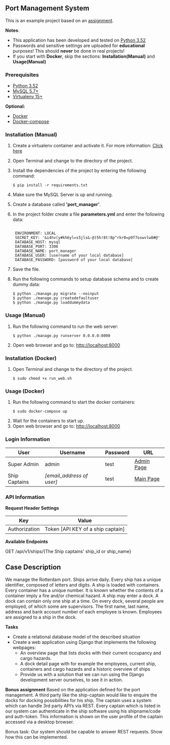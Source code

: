 ## Port Management System
This is an example project based on an [assignment](#case-description).

**Notes**: 
* This application has been developed and tested on [Python 3.52](https://www.python.org/downloads/)
* Passwords and sensitive settings are uploaded for **educational** purposes! This should **never** be done in real projects!
* If you start with **Docker**, skip the sections: **Installation(Manual)** and **Usage(Manual)**

### Prerequisites
* [Python 3.52](https://www.python.org/downloads/)
* [MySQL 5.7+](https://dev.mysql.com/downloads/mysql/)
* [Virtualenv 15+](https://virtualenv.pypa.io/en/stable/installation/)

**Optional:**
* [Docker](https://docs.docker.com/engine/installation/)
* [Docker-compose](https://docs.docker.com/compose/install/)

### Installation (Manual)
1. Create a virtualenv container and activate it. For more information: [Click here](https://virtualenv.pypa.io/en/stable/userguide/#usage)
2. Open Terminal and change to the directory of the project.
3. Install the dependencies of the project by entering the following command:
    
    ```
    $ pip install -r requirements.txt
    ```

4. Make sure the MySQL Server is up and running.
5. Create a database called **'port_manager'**.
6. In the project folder create a file **parameters.yml** and enter the following data:
   
   ```
   
    ENVIRONMENT: LOCAL
    SECRET_KEY: '&i4hv(y#kh6yl=s5jls&-@)5h!8t!8p^rkr0=p9f7oswvlw8#@'
    DATABASE_HOST: mysql
    DATABASE_PORT: 3306
    DATABASE_NAME: port_manager
    DATABASE_USER: [username of your local database]
    DATABASE_PASSWORD: [password of your local database]
   ```
7. Save the file. 
8. Run the following commands to setup database schema and to create dummy data:
     
    ```
    $ python ./manage.py migrate --noinput
    $ python ./manage.py createdefaultuser
    $ python ./manage.py loaddummydata
    ```

### Usage (Manual)
1. Run the following command to run the web server:
   
    ```
    $ python ./manage.py runserver 0.0.0.0:8000
    ```
2. Open web browser and go to: [http://localhost:8000](http://localhost:8000/)


### Installation (Docker)
1. Open Terminal and change to the directory of the project.
    ```
    $ sudo chmod +x run_web.sh
    ```

### Usage (Docker)
1. Run the following command to start the docker containers:
    ```
    $ sudo docker-compose up
    ```
2. Wait for the containers to start up.
3. Open web browser and go to: [http://localhost:8000](http://localhost:8000/)



### Login Information
User          | Username                  | Password     | URL
------------- | ------------------------- | -------------| ---------------  
Super Admin   | admin                     | test         | [Admin Page](http://localhost:8000/admin)
Ship Captains | _[email_address of user]_ | test         | [Main Page](http://localhost:8000/)


### API Information

**Request Header Settings**

Key            | Value                             |
-------------- | --------------------------------- | 
Authorization  | Token [API KEY of a ship captain] | 



**Available Endpoints**


GET /api/v1/ships/{The Ship captains' ship_id or ship_name}

## Case Description
We manage the Rotterdam port. Ships arrive daily. Every ship has a unique identifier, composed of letters and digits. A ship is loaded with containers. Every container has a unique number. It is known whether the contents of a container imply a fire and/or chemical hazard. A ship may enter a dock. A dock can contain only one ship at a time. On every dock, several people are employed, of which some are supervisors. The first name, last name, address and bank account number of each employee is known. Employees are assigned to a ship in the dock.

**Tasks**
* Create a relational database model of the described situation
* Create a web application using Django that implements the following webpages:
    * An overview page that lists docks with their current occupancy and cargo hazards.
    * A dock detail page with for example the employees, current ship, containers and cargo hazards and a historic overview of ships
    * Provide us with a solution that we can run using the Django development server ourselves, to see it in action.

**Bonus assignment**
Based on the application defined for the port management. A third party like the ship-captain would like to enquire the docks for docking possibilities for his ship. The captain uses a system which can handle 3rd party API’s via REST.
Every captain which is listed in our system can authenticate in the ship software using his shipname/code and auth-token. This information is shown on the user profile of the captain accessed via a desktop browser.

Bonus task: Our system should be capable to answer REST requests. Show how this can be implemented.


